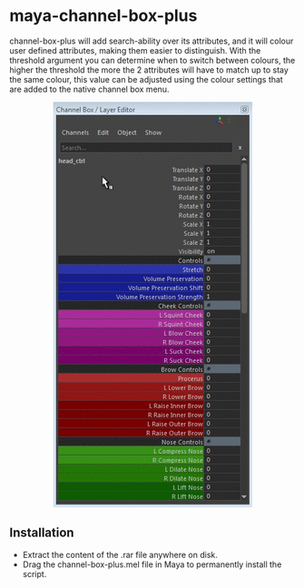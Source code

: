# maya-channel-box-plus
channel-box-plus will add search-ability over its attributes, and it will
colour user defined attributes, making them easier to distinguish. With
the threshold argument you can determine when to switch between colours,
the higher the threshold the more the 2 attributes will have to match up
to stay the same colour, this value can be adjusted using the colour settings
that are added to the native channel box menu.

<p align="center"><img src="docs/_images/channel-box-plus-example.gif?raw=true"></p>

## Installation
* Extract the content of the .rar file anywhere on disk.
* Drag the channel-box-plus.mel file in Maya to permanently install the script.
